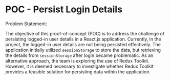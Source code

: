 # POC - Persist Login Details

Problem Statement:

The objective of this proof-of-concept (POC) is to address the challenge of persisting logged-in user details in a React.js application. Currently, in the project, the logged-in user details are not being persisted effectively. The application initially utilized `sessionStorage` to store the data, but retrieving the details from `sessionStorage` after login became problematic. As an alternative approach, the team is exploring the use of Redux Toolkit. However, it is deemed necessary to investigate whether Redux Toolkit provides a feasible solution for persisting data within the application.
